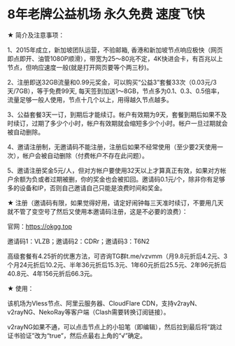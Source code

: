 # 8年老牌公益机场 永久免费 速度飞快

★ 简介及注意事项：

1、2015年成立，新加坡团队运营，不验邮箱, 香港和新加坡节点响应极快（网页即点即开、油管1080P顺滑），带宽为25～80兆不定，4K快进会卡，有百兆以上节点，但响应速度一般(就是打开网页要等个两三秒)。

2、注册即送32GB流量和0.99元奖金，可以购买“公益3”套餐33次（0.03元/3天/7GB），等于免费99天, 每天签到加送1～8GB，节点多为0.1、0.3、0.5倍率，流量足够一般人使用，节点十几个以上，用得越久节点越多。

3、公益套餐3天一订，到期后才能续订。帐户有效期为9天，套餐到期后如果不及时续订，过期了多少个小时，帐户有效期就会缩短多少个小时。帐户一旦过期就会被自动删除。

4、邀请注册制，无邀请码不能注册，注册后如果不经常使用（至少要2天使用一次），帐户会被自动删除（付费帐户不存在此问题）。

5、邀请注册奖金5元/人，但对方帐户要使用32天以上才算真正有效，如果对方帐户余额为负或者过期被删，你的奖金也会被扣回。邀请码0.1元/个，除非你有足够多的设备和IP，否则自己邀请自己只能是浪费时间和奖金。


★ 注册（邀请码有限，如果觉得好用，请定好闹钟每三天准时续订，不要用几天就不管了变空号了然后又使用本邀请码注册，这是不必要的浪费）：

官网：https://okgg.top

邀请码1：VLZB；邀请码2：CDRr；邀请码3：T6N2

高级套餐有4.25折的优惠方法，可咨询TG群t.me/vzvmm（月9.8元折后4.2元、3个月24元折后10.2元、半年36元折后15.3元、1年60元折后25.5元、2年96元折后40.8元、4年156元折后66.3元。


★ 使用：

该机场为Vless节点、阿里云服务器、CloudFlare CDN，支持v2rayN、v2rayNG、NekoRay等客户端（Clash需要转换订阅链接）。

v2rayNG如果不通，可以点击节点上的小铅笔（即编辑），然后拉到最后将“跳过证书验证”改为“true”，然后点最右上角的“√”确定。

